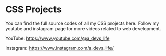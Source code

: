# CSS Projects
You can find the full source codes of all my CSS projects here. Follow my youtube and instagram page for more videos related to web development.

YouTube: https://www.youtube.com/@a_devs_life

Instagram: https://www.instagram.com/a_devs_life/
